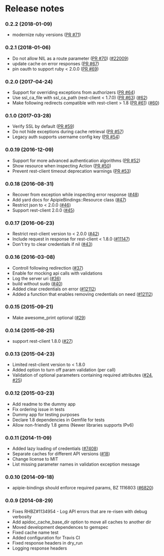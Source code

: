 Release notes
=============
### 0.2.2 (2018-01-09)
* modernize ruby versions ([PR #71](https://github.com/Apipie/apipie-bindings/pull/71))

### 0.2.1 (2018-01-06)
* Do not allow NIL as a route parameter ([PR #70](https://github.com/Apipie/apipie-bindings/pull/70)) ([#22009](http://projects.theforeman.org/issues/22009))
* update cache on error responses ([PR #67](https://github.com/Apipie/apipie-bindings/pull/67))
* pin oauth to support ruby < 2.0.0 ([PR #69](https://github.com/Apipie/apipie-bindings/pull/69))

### 0.2.0 (2017-04-24)
* Support for overriding exceptions from authorizers ([PR #64](https://github.com/Apipie/apipie-bindings/pull/64))
* Use ssl_ca_file with ssl_ca_path (rest-client < 1.7.0) ([PR #63](https://github.com/Apipie/apipie-bindings/pull/63)) ([#62](https://github.com/Apipie/apipie-bindings/issues/62))
* Make following redirects compatible with rest-client > 1.8 ([PR #61](https://github.com/Apipie/apipie-bindings/pull/61)) ([#60](https://github.com/Apipie/apipie-bindings/issues/60))

### 0.1.0 (2017-03-28)
* Verify SSL by default ([PR #59](https://github.com/Apipie/apipie-bindings/pull/59))
* Do not hide exceptions during cache retrieval ([PR #57](https://github.com/Apipie/apipie-bindings/pull/57))
* Legacy auth supports username config key ([PR #54](https://github.com/Apipie/apipie-bindings/pull/54))

### 0.0.19 (2016-12-09)
* Support for more advanced authentication algorithms ([PR #52](https://github.com/theforeman/apipie-bindings/pull/52))
* Show resource when inspecting Action ([PR #50](https://github.com/theforeman/apipie-bindings/pull/50))
* Prevent rest-client timeout deprecation warnings ([PR #53](https://github.com/theforeman/apipie-bindings/pull/53))

### 0.0.18 (2016-08-31)
* Recover from exception while inspecting error response ([#48](https://github.com/Apipie/apipie-bindings/issues/48))
* Add yard docs for ApipieBindings::Resource class ([#47](https://github.com/Apipie/apipie-bindings/issues/47))
* Restrict json to < 2.0.0 ([#46](https://github.com/Apipie/apipie-bindings/issues/46))
* Support rest-client 2.0.0 ([#45](https://github.com/Apipie/apipie-bindings/issues/45))

### 0.0.17 (2016-06-23)
* Restrict rest-client version to < 2.0.0 ([#42](https://github.com/Apipie/apipie-bindings/issues/42))
* Include request in response for rest-client < 1.8.0 ([#11147](http://projects.theforeman.org/issues/11147))
* Don't try to clear credentials if nil ([#43](https://github.com/Apipie/apipie-bindings/issues/43))

### 0.0.16 (2016-03-08)
* Controll following redirection ([#37](https://github.com/Apipie/apipie-bindings/issues/37))
* Enable for mocking api calls with validations
* Log the server uri ([#36](https://github.com/Apipie/apipie-bindings/issues/36))
* build without sudo ([#40](https://github.com/Apipie/apipie-bindings/issues/40))
* Added clear credentials on error ([#12112](http://projects.theforeman.org/issues/12112))
* Added a function that enables removing credentials on need ([#12112](http://projects.theforeman.org/issues/12112))

### 0.0.15 (2015-09-21)
* Make awesome_print optional ([#29](https://github.com/Apipie/apipie-bindings/issues/29))

### 0.0.14 (2015-08-25)
* support rest-client 1.8.0 ([#27](https://github.com/Apipie/apipie-bindings/issues/27))

### 0.0.13 (2015-04-23)
* Limited rest-client version to < 1.8.0
* Added option to turn off param validation (per call)
* Validation of optional parameters containing required attributes ([#24](https://github.com/Apipie/apipie-bindings/issues/24), [#25](https://github.com/Apipie/apipie-bindings/issues/25))

### 0.0.12 (2015-03-23)
* Add readme to the dummy app
* Fix ordering issue in tests
* Dummy app for testing purposes
* Declare 1.8 dependencies in Gemfile for tests
* Allow non-friendly 1.8 gems (Newer libraries supports IPv6)

### 0.0.11 (2014-11-09)
* Added lazy loading of credentials ([#7408](http://projects.theforeman.org/issues/7408))
* Separate caches for different API versions ([#18](http://github.com/Apipie/apipie-bindings/issues/18))
* Change license to MIT
* List missing parameter names in validation exception message

### 0.0.10 (2014-09-18)
* apipie-bindings should enforce required params, BZ 1116803 ([#6820](http://projects.theforeman.org/issues/6820))

### 0.0.9 (2014-08-29)
* Fixes RHBZ#1134954 - Log API errors that are re-risen with debug verbosity
* Add apidoc_cache_base_dir option to move all caches to another dir
* Moved development dependences to gemspec
* Fixed cache name test
* Added configuration for Travis CI
* Fixed response headers in dry_run
* Logging response headers
